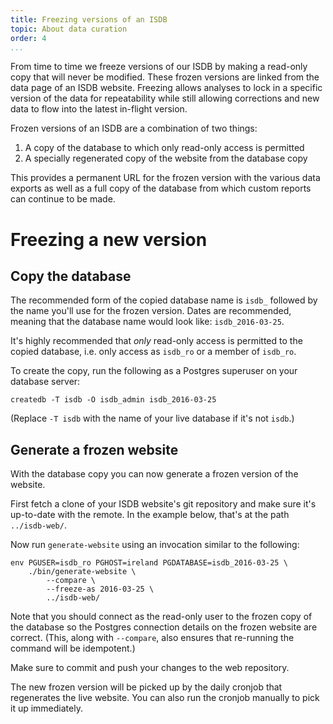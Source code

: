 ```yaml
---
title: Freezing versions of an ISDB
topic: About data curation
order: 4
...
```


From time to time we freeze versions of our ISDB by making a read-only copy
that will never be modified.  These frozen versions are linked from the data
page of an ISDB website.  Freezing allows analyses to lock in a specific
version of the data for repeatability while still allowing corrections and new
data to flow into the latest in-flight version.

Frozen versions of an ISDB are a combination of two things:

1. A copy of the database to which only read-only access is permitted
2. A specially regenerated copy of the website from the database copy

This provides a permanent URL for the frozen version with the various data
exports as well as a full copy of the database from which custom reports can
continue to be made.

# Freezing a new version

## Copy the database

The recommended form of the copied database name is `isdb_` followed by the
name you'll use for the frozen version.  Dates are recommended, meaning that
the database name would look like: `isdb_2016-03-25`.

It's highly recommended that _only_ read-only access is permitted to the copied
database, i.e. only access as `isdb_ro` or a member of `isdb_ro`.

To create the copy, run the following as a Postgres superuser on your database
server:

    createdb -T isdb -O isdb_admin isdb_2016-03-25

(Replace `-T isdb` with the name of your live database if it's not `isdb`.)

## Generate a frozen website

With the database copy you can now generate a frozen version of the website.

First fetch a clone of your ISDB website's git repository and make sure it's
up-to-date with the remote.  In the example below, that's at the path
`../isdb-web/`.

Now run `generate-website` using an invocation similar to the following:

    env PGUSER=isdb_ro PGHOST=ireland PGDATABASE=isdb_2016-03-25 \
        ./bin/generate-website \
            --compare \
            --freeze-as 2016-03-25 \
            ../isdb-web/

Note that you should connect as the read-only user to the frozen copy of the
database so the Postgres connection details on the frozen website are correct.
(This, along with `--compare`, also ensures that re-running the command will be
idempotent.)

Make sure to commit and push your changes to the web repository.

The new frozen version will be picked up by the daily cronjob that regenerates
the live website.  You can also run the cronjob manually to pick it up
immediately.
